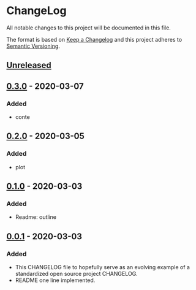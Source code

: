 # ChangeLog
All notable changes to this project will be documented in this file.

The format is based on [Keep a Changelog](http://keepachangelog.com/en/1.0.0/)
and this project adheres to [Semantic Versioning](http://semver.org/spec/v2.0.0.html).

## [Unreleased]

## [0.3.0] - 2020-03-07
### Added
- conte

## [0.2.0] - 2020-03-05
### Added
- plot

## [0.1.0] - 2020-03-03
### Added
- Readme: outline

## [0.0.1] - 2020-03-03
### Added
- This CHANGELOG file to hopefully serve as an evolving example of a standardized open source project CHANGELOG.
- README one line implemented.


[Unreleased]: https://github.com/My-Novel-Management/m120-gone-her/compare/v0.3.0...HEAD
[0.3.0]: https://github.com/My-Novel-Management/m120-gone-her/releases/v0.3.0
[0.2.0]: https://github.com/My-Novel-Management/m120-gone-her/releases/v0.2.0
[0.1.0]: https://github.com/My-Novel-Management/m120-gone-her/releases/v0.1.0
[0.0.1]: https://github.com/My-Novel-Management/m120-gone-her/releases/v0.0.1
